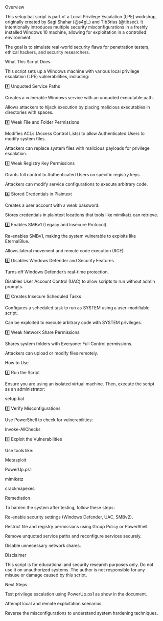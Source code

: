 Overview

This setup.bat script is part of a Local Privilege Escalation (LPE) workshop, originally created by Sagi Shahar (@s4gi_) and Tib3rius (@tibsec). It intentionally introduces multiple security misconfigurations in a freshly installed Windows 10 machine, allowing for exploitation in a controlled environment.

The goal is to simulate real-world security flaws for penetration testers, ethical hackers, and security researchers.

What This Script Does

This script sets up a Windows machine with various local privilege escalation (LPE) vulnerabilities, including:

1️⃣ Unquoted Service Paths

Creates a vulnerable Windows service with an unquoted executable path.

Allows attackers to hijack execution by placing malicious executables in directories with spaces.

2️⃣ Weak File and Folder Permissions

Modifies ACLs (Access Control Lists) to allow Authenticated Users to modify system files.

Attackers can replace system files with malicious payloads for privilege escalation.

3️⃣ Weak Registry Key Permissions

Grants full control to Authenticated Users on specific registry keys.

Attackers can modify service configurations to execute arbitrary code.

4️⃣ Stored Credentials in Plaintext

Creates a user account with a weak password.

Stores credentials in plaintext locations that tools like mimikatz can retrieve.

5️⃣ Enables SMBv1 (Legacy and Insecure Protocol)

Re-enables SMBv1, making the system vulnerable to exploits like EternalBlue.

Allows lateral movement and remote code execution (RCE).

6️⃣ Disables Windows Defender and Security Features

Turns off Windows Defender’s real-time protection.

Disables User Account Control (UAC) to allow scripts to run without admin prompts.

7️⃣ Creates Insecure Scheduled Tasks

Configures a scheduled task to run as SYSTEM using a user-modifiable script.

Can be exploited to execute arbitrary code with SYSTEM privileges.

8️⃣ Weak Network Share Permissions

Shares system folders with Everyone: Full Control permissions.

Attackers can upload or modify files remotely.

How to Use

1️⃣ Run the Script

Ensure you are using an isolated virtual machine. Then, execute the script as an administrator:

setup.bat

2️⃣ Verify Misconfigurations

Use PowerShell to check for vulnerabilities:

Invoke-AllChecks

3️⃣ Exploit the Vulnerabilities

Use tools like:

Metasploit

PowerUp.ps1

mimikatz

crackmapexec

Remediation

To harden the system after testing, follow these steps:

Re-enable security settings (Windows Defender, UAC, SMBv2).

Restrict file and registry permissions using Group Policy or PowerShell.

Remove unquoted service paths and reconfigure services securely.

Disable unnecessary network shares.

Disclaimer

This script is for educational and security research purposes only. Do not use it on unauthorized systems. The author is not responsible for any misuse or damage caused by this script.

Next Steps

Test privilege escalation using PowerUp.ps1 as show in the document.

Attempt local and remote exploitation scenarios.

Reverse the misconfigurations to understand system hardening techniques.
